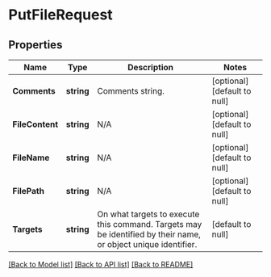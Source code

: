 # PutFileRequest

## Properties
Name | Type | Description | Notes
------------ | ------------- | ------------- | -------------
**Comments** | **string** | Comments string. | [optional] [default to null]
**FileContent** | **string** | N/A | [optional] [default to null]
**FileName** | **string** | N/A | [optional] [default to null]
**FilePath** | **string** | N/A | [optional] [default to null]
**Targets** | **string** | On what targets to execute this command. Targets may be identified by their name, or object unique identifier. | [default to null]

[[Back to Model list]](../README.md#documentation-for-models) [[Back to API list]](../README.md#documentation-for-api-endpoints) [[Back to README]](../README.md)


